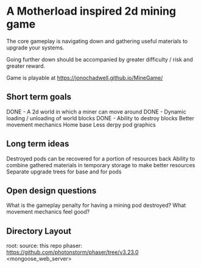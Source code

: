 # A Motherload inspired 2d mining game

The core gameplay is navigating down and gathering useful materials to upgrade your systems.

Going further down should be accompanied by greater difficulty / risk and greater reward.

Game is playable at https://jonochadwell.github.io/MineGame/

## Short term goals

DONE - A 2d world in which a miner can move around
DONE - Dynamic loading / unloading of world blocks
DONE - Ability to destroy blocks
Better movement mechanics
Home base
Less derpy pod graphics

## Long term ideas

Destroyed pods can be recovered for a portion of resources back
Ability to combine gathered materials in temporary storage to make better resources
Separate upgrade trees for base and for pods


## Open design questions

What is the gameplay penalty for having a mining pod destroyed?
What movement mechanics feel good?


## Directory Layout

root:
	source:
		this repo
	phaser:
		https://github.com/photonstorm/phaser/tree/v3.23.0
	<mongoose_web_server>
